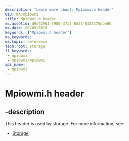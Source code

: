 ```yaml
---
description: "Learn more about: Mpiowmi.h header"
UID: NA:mpiowmi
title: Mpiowmi.h header
ms.assetid: d9d42961-f900-37a3-8d51-8325375dbe06
ms.date: 05/09/2018
keywords: ["Mpiowmi.h header"]
ms.keywords: 
ms.topic: reference
tech.root: storage
f1_keywords:
 - mpiowmi
 - mpiowmi/mpiowmi
api_name:
 - mpiowmi
---
```


# Mpiowmi.h header


## -description

This header is used by storage. For more information, see:

- [Storage](../_storage/index.md)

